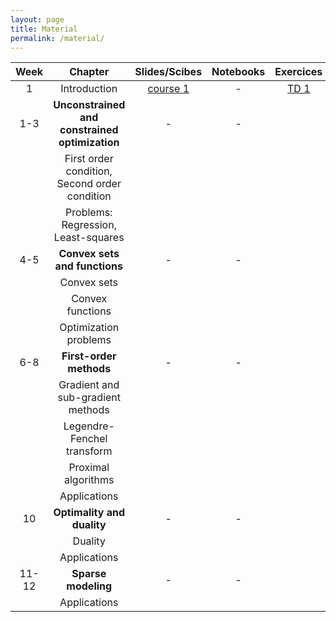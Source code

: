 ```yaml
---
layout: page
title: Material
permalink: /material/
---
```



| Week |  Chapter                                          | Slides/Scibes                    | Notebooks | Exercices 
|:----:|:-------------------------------------------------:|:--------------------------------:|:---------:|:---------:     
|  1   | Introduction                                      |   [course 1](../td/course1.pdf)  |   -       |  [TD 1](../td/td1.pdf)
|  1-3 | **Unconstrained and constrained optimization**    |   -                              |   -       |  
|      | First order condition, Second order condition     |                                  |           |  
|      | Problems: Regression, Least-squares               |                                  |           |  
|  4-5 | **Convex sets and functions**                     |   -                              |   -       |  
|      | Convex sets                                       |                                  |           |  
|      | Convex functions                                  |                                  |           |  
|      | Optimization problems                             |                                  |           |  
| 6-8  | **First-order methods**                           |   -                              |   -       |  
|      | Gradient and sub-gradient methods                 |                                  |           |  
|      | Legendre-Fenchel transform                        |                                  |           |  
|      | Proximal algorithms                               |                                  |           |  
|      | Applications                                      |                                  |           |  
|10    | **Optimality and duality**                        |   -                              |   -       |  
|      | Duality                                           |                                  |           |  
|      | Applications                                      |                                  |           |  
|11-12 | **Sparse modeling**                               |   -                              |   -       |  
|      | Applications                                      |                                  |           |  